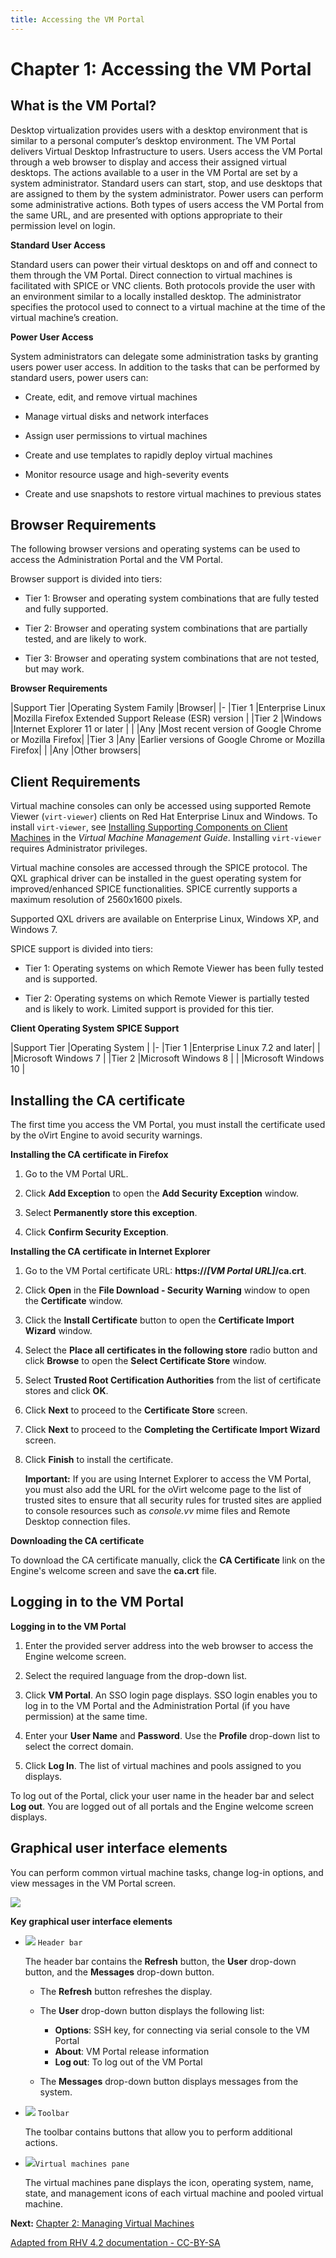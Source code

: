 ```yaml
---
title: Accessing the VM Portal
---
```


# Chapter 1: Accessing the VM Portal

## What is the VM Portal?

Desktop virtualization provides users with a desktop environment that is similar to a personal computer’s desktop environment. The VM Portal delivers Virtual Desktop Infrastructure to users. Users access the VM Portal through a web browser to display and access their assigned virtual desktops. The actions available to a user in the VM Portal are set by a system administrator. Standard users can start, stop, and use desktops that are assigned to them by the system administrator. Power users can perform some administrative actions. Both types of users access the VM Portal from the same URL, and are presented with options appropriate to their permission level on login.

**Standard User Access**

Standard users can power their virtual desktops on and off and connect to them through the VM Portal. Direct connection to virtual machines is facilitated with SPICE or VNC clients. Both protocols provide the user with an environment similar to a locally installed desktop. The administrator specifies the protocol used to connect to a virtual machine at the time of the virtual machine’s creation.

**Power User Access**

System administrators can delegate some administration tasks by granting users power user access. In addition to the tasks that can be performed by standard users, power users can:

* Create, edit, and remove virtual machines

* Manage virtual disks and network interfaces

* Assign user permissions to virtual machines

* Create and use templates to rapidly deploy virtual machines

* Monitor resource usage and high-severity events

* Create and use snapshots to restore virtual machines to previous states

## Browser Requirements

The following browser versions and operating systems can be used to access the Administration Portal and the VM Portal.

Browser support is divided into tiers:

* Tier 1: Browser and operating system combinations that are fully tested and fully supported.

* Tier 2: Browser and operating system combinations that are partially tested, and are likely to work.

* Tier 3: Browser and operating system combinations that are not tested, but may work.

**Browser Requirements**

|Support Tier |Operating System Family |Browser|
|-
|Tier 1 |Enterprise Linux |Mozilla Firefox Extended Support Release (ESR) version |
|Tier 2 |Windows |Internet Explorer 11 or later |
| |Any |Most recent version of Google Chrome or Mozilla Firefox|
|Tier 3 |Any |Earlier versions of Google Chrome or Mozilla Firefox|
| |Any |Other browsers|

## Client Requirements

Virtual machine consoles can only be accessed using supported Remote Viewer (`virt-viewer`) clients on Red Hat Enterprise Linux and Windows. To install `virt-viewer`, see [Installing Supporting Components on Client Machines](https://access.redhat.com/documentation/en-us/red_hat_virtualization/4.2/html/virtual_machine_management_guide/sect-installing_supporting_components) in the *Virtual Machine Management Guide*. Installing `virt-viewer` requires Administrator privileges.

Virtual machine consoles are accessed through the SPICE protocol. The QXL graphical driver can be installed in the guest operating system for improved/enhanced SPICE functionalities. SPICE currently supports a maximum resolution of 2560x1600 pixels.

Supported QXL drivers are available on Enterprise Linux, Windows XP, and Windows 7.

SPICE support is divided into tiers:

* Tier 1: Operating systems on which Remote Viewer has been fully tested and is supported.

* Tier 2: Operating systems on which Remote Viewer is partially tested and is likely to work. Limited support is provided for this tier.

**Client Operating System SPICE Support**

|Support Tier |Operating System |
|-
|Tier 1 |Enterprise Linux 7.2 and later|
| |Microsoft Windows 7 |
|Tier 2 |Microsoft Windows 8 |
| |Microsoft Windows 10 |

## Installing the CA certificate

The first time you access the VM Portal, you must install the certificate used by the oVirt Engine to avoid security warnings.

**Installing the CA certificate in Firefox**

1. Go to the VM Portal URL.

2. Click **Add Exception** to open the **Add Security Exception** window.

3. Select **Permanently store this exception**.

4. Click **Confirm Security Exception**.

**Installing the CA certificate in Internet Explorer**

1. Go to the VM Portal certificate URL: **https://_\[VM Portal URL]_/ca.crt**.

2. Click **Open** in the **File Download - Security Warning** window to open the **Certificate** window.

3. Click the **Install Certificate** button to open the **Certificate Import Wizard** window.

4. Select the **Place all certificates in the following store** radio button and click **Browse** to open the **Select Certificate Store** window.

5. Select **Trusted Root Certification Authorities** from the list of certificate stores and click **OK**.

6. Click **Next** to proceed to the **Certificate Store** screen.

7. Click **Next** to proceed to the **Completing the Certificate Import Wizard** screen.

8. Click **Finish** to install the certificate.

    **Important:** If you are using Internet Explorer to access the VM Portal, you must also add the URL for the oVirt welcome page to the list of trusted sites to ensure that all security rules for trusted sites are applied to console resources such as *console.vv* mime files and Remote Desktop connection files.

**Downloading the CA certificate**

To download the CA certificate manually, click the **CA Certificate** link on the Engine's welcome screen and save the **ca.crt** file.

## Logging in to the VM Portal

**Logging in to the VM Portal**

1. Enter the provided server address into the web browser to access the Engine welcome screen.

2. Select the required language from the drop-down list.

3. Click **VM Portal**. An SSO login page displays. SSO login enables you to log in to the VM Portal and the Administration Portal (if you have permission) at the same time.

4. Enter your **User Name** and **Password**. Use the **Profile** drop-down list to select the correct domain.

5. Click **Log In**. The list of virtual machines and pools assigned to you displays.

To log out of the Portal, click your user name in the header bar and select **Log out**. You are logged out of all portals and the Engine welcome screen displays.

## Graphical user interface elements

You can perform common virtual machine tasks, change log-in options, and view messages in the VM Portal screen.

![](/images/intro-vm-portal/VM_screen.png)

**Key graphical user interface elements**

* ![](/images/intro-vm-portal/1.png) `Header bar`

  The header bar contains the **Refresh** button, the **User** drop-down button, and the **Messages** drop-down button.

  * The **Refresh** button refreshes the display.
  * The **User** drop-down button displays the following list:

    * **Options**: SSH key, for connecting via serial console to the VM Portal
    * **About**: VM Portal release information
    * **Log out**: To log out of the VM Portal

  * The **Messages** drop-down button displays messages from the system.

* ![](/images/intro-vm-portal/2.png) `Toolbar`

  The toolbar contains buttons that allow you to perform additional actions.

* ![](/images/intro-vm-portal/3.png)`Virtual machines pane`

   The virtual machines pane displays the icon, operating system, name, state, and management icons of each virtual machine and pooled virtual machine.

**Next:** [Chapter 2: Managing Virtual Machines](../Viewing_virtual_machines)

[Adapted from RHV 4.2 documentation - CC-BY-SA](https://access.redhat.com/documentation/en-us/red_hat_virtualization/4.2/html/introduction_to_the_vm_portal/chap-accessing_the_vm_portal)

